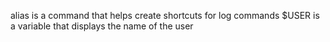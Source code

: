 alias is a command that helps create shortcuts for log commands
$USER is a variable that displays the name of the user
